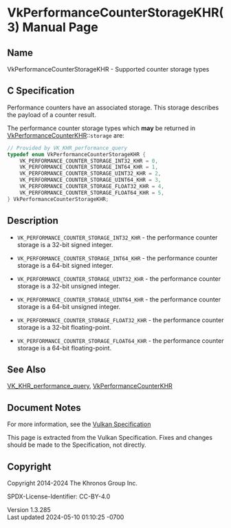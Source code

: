 # VkPerformanceCounterStorageKHR(3) Manual Page

## Name

VkPerformanceCounterStorageKHR - Supported counter storage types



## <a href="#_c_specification" class="anchor"></a>C Specification

Performance counters have an associated storage. This storage describes
the payload of a counter result.

The performance counter storage types which **may** be returned in
[VkPerformanceCounterKHR](https://registry.khronos.org/vulkan/specs/1.3-extensions/man/html/VkPerformanceCounterKHR.html)::`storage` are:

``` c
// Provided by VK_KHR_performance_query
typedef enum VkPerformanceCounterStorageKHR {
    VK_PERFORMANCE_COUNTER_STORAGE_INT32_KHR = 0,
    VK_PERFORMANCE_COUNTER_STORAGE_INT64_KHR = 1,
    VK_PERFORMANCE_COUNTER_STORAGE_UINT32_KHR = 2,
    VK_PERFORMANCE_COUNTER_STORAGE_UINT64_KHR = 3,
    VK_PERFORMANCE_COUNTER_STORAGE_FLOAT32_KHR = 4,
    VK_PERFORMANCE_COUNTER_STORAGE_FLOAT64_KHR = 5,
} VkPerformanceCounterStorageKHR;
```

## <a href="#_description" class="anchor"></a>Description

- `VK_PERFORMANCE_COUNTER_STORAGE_INT32_KHR` - the performance counter
  storage is a 32-bit signed integer.

- `VK_PERFORMANCE_COUNTER_STORAGE_INT64_KHR` - the performance counter
  storage is a 64-bit signed integer.

- `VK_PERFORMANCE_COUNTER_STORAGE_UINT32_KHR` - the performance counter
  storage is a 32-bit unsigned integer.

- `VK_PERFORMANCE_COUNTER_STORAGE_UINT64_KHR` - the performance counter
  storage is a 64-bit unsigned integer.

- `VK_PERFORMANCE_COUNTER_STORAGE_FLOAT32_KHR` - the performance counter
  storage is a 32-bit floating-point.

- `VK_PERFORMANCE_COUNTER_STORAGE_FLOAT64_KHR` - the performance counter
  storage is a 64-bit floating-point.

## <a href="#_see_also" class="anchor"></a>See Also

[VK_KHR_performance_query](https://registry.khronos.org/vulkan/specs/1.3-extensions/man/html/VK_KHR_performance_query.html),
[VkPerformanceCounterKHR](https://registry.khronos.org/vulkan/specs/1.3-extensions/man/html/VkPerformanceCounterKHR.html)

## <a href="#_document_notes" class="anchor"></a>Document Notes

For more information, see the <a
href="https://registry.khronos.org/vulkan/specs/1.3-extensions/html/vkspec.html#VkPerformanceCounterStorageKHR"
target="_blank" rel="noopener">Vulkan Specification</a>

This page is extracted from the Vulkan Specification. Fixes and changes
should be made to the Specification, not directly.

## <a href="#_copyright" class="anchor"></a>Copyright

Copyright 2014-2024 The Khronos Group Inc.

SPDX-License-Identifier: CC-BY-4.0

Version 1.3.285  
Last updated 2024-05-10 01:10:25 -0700

